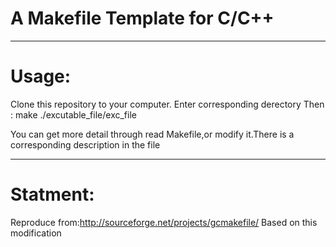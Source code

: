A Makefile Template for C/C++
================================
***

Usage:
========================
Clone this repository to your computer.
Enter corresponding derectory
Then :
make
./excutable_file/exc_file

You can get more detail through read Makefile,or modify it.There is a corresponding description in the file

***
Statment:
=======================
Reproduce from:http://sourceforge.net/projects/gcmakefile/
Based on this modification
